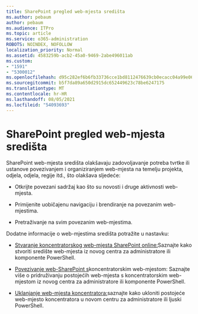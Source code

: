 ```yaml
---
title: SharePoint pregled web-mjesta središta
ms.author: pebaum
author: pebaum
ms.audience: ITPro
ms.topic: article
ms.service: o365-administration
ROBOTS: NOINDEX, NOFOLLOW
localization_priority: Normal
ms.assetid: 4583259b-acb2-45a0-9469-2abe496011ab
ms.custom:
- "1591"
- "5300012"
ms.openlocfilehash: d95c282ef6b6fb33736cce1bd8112476639cb0ecacc04a99e06869bf3feb830f
ms.sourcegitcommit: b5f7da89a650d2915dc652449623c78be6247175
ms.translationtype: MT
ms.contentlocale: hr-HR
ms.lasthandoff: 08/05/2021
ms.locfileid: "54093693"
---
```

# <a name="sharepoint-hub-sites-overview"></a>SharePoint pregled web-mjesta središta

SharePoint web-mjesta središta olakšavaju zadovoljavanje potreba tvrtke ili ustanove povezivanjem i organiziranjem web-mjesta na temelju projekta, odjela, odjela, regije itd., što olakšava sljedeće:

- Otkrijte povezani sadržaj kao što su novosti i druge aktivnosti web-mjesta.

- Primijenite uobičajenu navigaciju i brendiranje na povezanim web-mjestima. 

- Pretraživanje na svim povezanim web-mjestima.

Dodatne informacije o web-mjestima središta potražite u nastavku:
- [Stvaranje koncentratorskog web-mjesta SharePoint online:](https://docs.microsoft.com/sharepoint/create-hub-site)Saznajte kako stvoriti središte web-mjesta iz novog centra za administratore ili komponente PowerShell.

- [Povezivanje web-SharePoint s](https://support.office.com/article/associate-a-sharepoint-site-with-a-hub-site-ae0009fd-af04-4d3d-917d-88edb43efc05)koncentratorskim web-mjestom: Saznajte više o pridruživanju postojećih web-mjesta s koncentratorskim web-mjestom iz novog centra za administratore ili komponente PowerShell.

- [Uklanjanje web-mjesta koncentratora:](https://docs.microsoft.com/sharepoint/remove-hub-site)saznajte kako ukloniti postojeće web-mjesto koncentratora u novom centru za administratore ili ljuski PowerShell.

